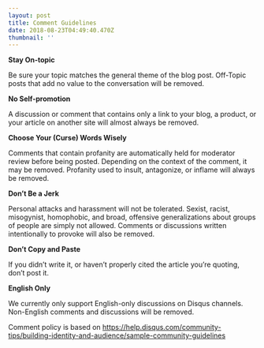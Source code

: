 ```yaml
---
layout: post
title: Comment Guidelines
date: 2018-08-23T04:49:40.470Z
thumbnail: ''
---
```

**Stay On-topic**

Be sure your topic matches the general theme of the blog post. Off-Topic posts that add no value to the conversation will be removed. 

**No Self-promotion**

A discussion or comment that contains only a link to your blog, a product, or your article on another site will almost always be removed.

**Choose Your (Curse) Words Wisely**

Comments that contain profanity are automatically held for moderator review before being posted. Depending on the context of the comment, it may be removed. Profanity used to insult, antagonize, or inflame will always be removed.

**Don’t Be a Jerk**

Personal attacks and harassment will not be tolerated. Sexist, racist, misogynist, homophobic, and broad, offensive generalizations about groups of people are simply not allowed. Comments or discussions written intentionally to provoke will also be removed.

**Don’t Copy and Paste**

If you didn’t write it, or haven’t properly cited the article you’re quoting, don’t post it.

**English Only**

We currently only support English-only discussions on Disqus channels. Non-English comments and discussions will be removed.

Comment policy is based on <https://help.disqus.com/community-tips/building-identity-and-audience/sample-community-guidelines>
